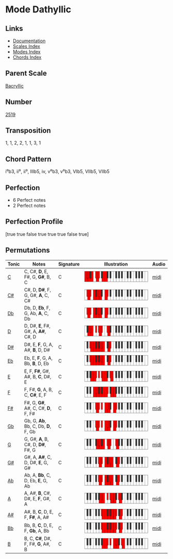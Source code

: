 # Mode Dathyllic

## Links

- [Documentation](README.md)
- [Scales Index](Scales.md)
- [Modes Index](Modes.md)
- [Chords Index](Chords.md)

## Parent Scale

[Bacryllic](ScaleBacryllic.md)

## Number

[2519](https://ianring.com/musictheory/scales/2519)

## Transposition

1, 1, 2, 2, 1, 1, 3, 1

## Chord Pattern

i⁰b3, ii⁰, ii⁰, IIIb5, iv, v⁰b3, v⁰b3, VIb5, VIIb5, VIIb5

## Perfection

- 6 Perfect notes
- 2 Perfect notes

## Perfection Profile

[true true false true true true false true]

## Permutations

| Tonic | Notes | Signature | Illustration | Audio |
|-------|-------|-----------|--------------|-------|
| [C](ModeCNaturalDathyllic.md) | C, C#, **D**, E, F#, G, **G#**, B, C | C | ![CNaturalDathyllic](ModeCNaturalDathyllic.png) | [midi](https://github.com/edipermadi/music/blob/main/docs/ModeCNaturalDathyllic.mid?raw=true) |
| [C#](ModeCSharpDathyllic.md) | C#, D, **D#**, F, G, G#, **A**, C, C# | C | ![CSharpDathyllic](ModeCSharpDathyllic.png) | [midi](https://github.com/edipermadi/music/blob/main/docs/ModeCSharpDathyllic.mid?raw=true) |
| [Db](ModeDFlatDathyllic.md) | Db, D, **Eb**, F, G, Ab, **A**, C, Db | C | ![DFlatDathyllic](ModeDFlatDathyllic.png) | [midi](https://github.com/edipermadi/music/blob/main/docs/ModeDFlatDathyllic.mid?raw=true) |
| [D](ModeDNaturalDathyllic.md) | D, D#, **E**, F#, G#, A, **A#**, C#, D | C | ![DNaturalDathyllic](ModeDNaturalDathyllic.png) | [midi](https://github.com/edipermadi/music/blob/main/docs/ModeDNaturalDathyllic.mid?raw=true) |
| [D#](ModeDSharpDathyllic.md) | D#, E, **F**, G, A, A#, **B**, D, D# | C | ![DSharpDathyllic](ModeDSharpDathyllic.png) | [midi](https://github.com/edipermadi/music/blob/main/docs/ModeDSharpDathyllic.mid?raw=true) |
| [Eb](ModeEFlatDathyllic.md) | Eb, E, **F**, G, A, Bb, **B**, D, Eb | C | ![EFlatDathyllic](ModeEFlatDathyllic.png) | [midi](https://github.com/edipermadi/music/blob/main/docs/ModeEFlatDathyllic.mid?raw=true) |
| [E](ModeENaturalDathyllic.md) | E, F, **F#**, G#, A#, B, **C**, D#, E | C | ![ENaturalDathyllic](ModeENaturalDathyllic.png) | [midi](https://github.com/edipermadi/music/blob/main/docs/ModeENaturalDathyllic.mid?raw=true) |
| [F](ModeFNaturalDathyllic.md) | F, F#, **G**, A, B, C, **C#**, E, F | C | ![FNaturalDathyllic](ModeFNaturalDathyllic.png) | [midi](https://github.com/edipermadi/music/blob/main/docs/ModeFNaturalDathyllic.mid?raw=true) |
| [F#](ModeFSharpDathyllic.md) | F#, G, **G#**, A#, C, C#, **D**, F, F# | C | ![FSharpDathyllic](ModeFSharpDathyllic.png) | [midi](https://github.com/edipermadi/music/blob/main/docs/ModeFSharpDathyllic.mid?raw=true) |
| [Gb](ModeGFlatDathyllic.md) | Gb, G, **Ab**, Bb, C, Db, **D**, F, Gb | C | ![GFlatDathyllic](ModeGFlatDathyllic.png) | [midi](https://github.com/edipermadi/music/blob/main/docs/ModeGFlatDathyllic.mid?raw=true) |
| [G](ModeGNaturalDathyllic.md) | G, G#, **A**, B, C#, D, **D#**, F#, G | C | ![GNaturalDathyllic](ModeGNaturalDathyllic.png) | [midi](https://github.com/edipermadi/music/blob/main/docs/ModeGNaturalDathyllic.mid?raw=true) |
| [G#](ModeGSharpDathyllic.md) | G#, A, **A#**, C, D, D#, **E**, G, G# | C | ![GSharpDathyllic](ModeGSharpDathyllic.png) | [midi](https://github.com/edipermadi/music/blob/main/docs/ModeGSharpDathyllic.mid?raw=true) |
| [Ab](ModeAFlatDathyllic.md) | Ab, A, **Bb**, C, D, Eb, **E**, G, Ab | C | ![AFlatDathyllic](ModeAFlatDathyllic.png) | [midi](https://github.com/edipermadi/music/blob/main/docs/ModeAFlatDathyllic.mid?raw=true) |
| [A](ModeANaturalDathyllic.md) | A, A#, **B**, C#, D#, E, **F**, G#, A | C | ![ANaturalDathyllic](ModeANaturalDathyllic.png) | [midi](https://github.com/edipermadi/music/blob/main/docs/ModeANaturalDathyllic.mid?raw=true) |
| [A#](ModeASharpDathyllic.md) | A#, B, **C**, D, E, F, **F#**, A, A# | C | ![ASharpDathyllic](ModeASharpDathyllic.png) | [midi](https://github.com/edipermadi/music/blob/main/docs/ModeASharpDathyllic.mid?raw=true) |
| [Bb](ModeBFlatDathyllic.md) | Bb, B, **C**, D, E, F, **Gb**, A, Bb | C | ![BFlatDathyllic](ModeBFlatDathyllic.png) | [midi](https://github.com/edipermadi/music/blob/main/docs/ModeBFlatDathyllic.mid?raw=true) |
| [B](ModeBNaturalDathyllic.md) | B, C, **C#**, D#, F, F#, **G**, A#, B | C | ![BNaturalDathyllic](ModeBNaturalDathyllic.png) | [midi](https://github.com/edipermadi/music/blob/main/docs/ModeBNaturalDathyllic.mid?raw=true) |
